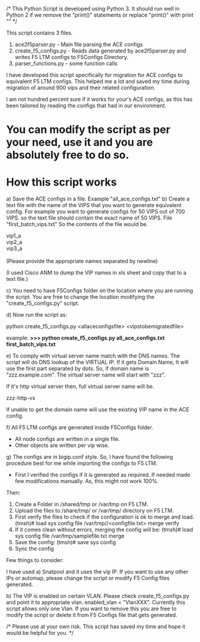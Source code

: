  /*
 This Python Script is developed using Python 3. It should run well in Python 2 if we remove the "print()" statements or replace "print()" with print "" */

This script contains 3 files.

1. ace2f5parser.py - Main file parsing the ACE configs
2. create_f5_configs.py - Reads data generated by ace2f5parser.py and writes F5 LTM configs to F5Configs Directory.
3. parser_functions.py - some function calls

I have developed this script specifically for migration for ACE configs to equivalent F5 LTM configs. This helped me a lot and saved my time during migration of around 900 vips and their related configuration.

I am not hundred percent sure if it works for your's ACE configs, as this has been tailored by reading the configs that had in our environment.

You can modify the script as per your need, use it and you are absolutely free to do so.
===================================
How this script works
===================================

a) Save the ACE configs in a file. Example "all_ace_configs.txt"
b) Create a text file with the name of the VIPS that you want to generate equivalent config. For example you want to generate configs for 50 VIPS out of 700 VIPS.
so the text file should contain the exact name of 50 VIPS. File "first_batch_vips.txt" So the contents of the file would be.

vip1_a <br/>
vip2_a <br/>
vip3_a <br/>  
(Please provide the appropriate names separated by newline)

(I used Cisco ANM to dump the VIP names in xls sheet and copy that to a text file.)

c) You need to have F5Configs folder on the location where you are running the script. You are free to change the location modifying the "create_f5_configs.py"
script.

d) Now run the script as:

python create_f5_configs.py \<allaceconfigsfile\> \<vipstobemigratedfile\>

example:
<b> \>\>\> python create_f5_configs.py all_ace_configs.txt first_batch_vips.txt </b>

e) To comply with virtual server name match with the DNS names. The script will do DNS lookup of the VIRTUAL IP. If it gets Domain Name, It will use the first part separated by dots. So, if domain name is "zzz.example.com". The virtual server name will start with "zzz".

If it's http virtual server then, full virtual server name will be.

zzz-http-vs

If unable to get the domain name will use the existing VIP name in the ACE config.


f) All F5 LTM configs are generated inside F5Configs folder.

- All node configs are written in a single file.
- Other objects are written per vip wise.

g) The configs are in bigip.conf style. So, I have found the following procedure best for me while importing the configs to F5 LTM.
 - First I verified the configs if it is generated as required. If needed made few modifications manually. As, this might not work 100%.
 
 Then: 
 1.	Create a Folder in /shared/tmp or /var/tmp on F5 LTM.
 2.	Upload the files to /share/tmp/<folder> or /var/tmp/<folder> directory on F5 LTM.
 3. First verify the files to check if the configuration is ok to merge and load.
     (tmsh)# load sys config file /var/tmp/<folder>/<configfile.txt> merge verify
 4.	If it comes clean without errors, merging the config will be:
     (tmsh)# load sys config file /var/tmp/samplefile.txt merge
 5.	Save the config:
     (tmsh)# save sys config
 6.	Sync the config
 
 Few things to consider:
 
 I have used 
 a) Snatpool and it uses the vip IP. If you want to use any other IPs or automap, please change the script or modify F5 Config files  generated.
 
 b) The VIP is enabled on certain VLAN. Please check create_f5_configs.py and point it to appropriate vlan. enabled_vlan = "VlanXXX". Currently this script allows only one Vlan. If you want to remove this you are free to modify the script or delete it from F5 Configs file that gets generated.
 
 
/*
Please use at your own risk. This script has saved my time and hope it would be helpful for you.
 */
